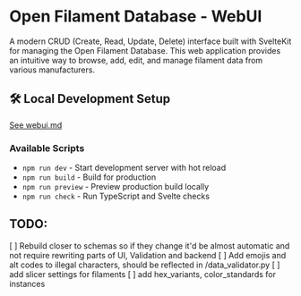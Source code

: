 # Open Filament Database - WebUI

A modern CRUD (Create, Read, Update, Delete) interface built with SvelteKit for managing the Open Filament Database. This web application provides an intuitive way to browse, add, edit, and manage filament data from various manufacturers.

## 🛠️ Local Development Setup

[See webui.md](/docs/webui.md)

### Available Scripts

- `npm run dev` - Start development server with hot reload
- `npm run build` - Build for production
- `npm run preview` - Preview production build locally
- `npm run check` - Run TypeScript and Svelte checks

## TODO: 
[ ] Rebuild closer to schemas so if they change it'd be almost automatic and not require rewriting parts of UI, Validation and backend
[ ] Add emojis and alt codes to illegal characters, should be reflected in /data_validator.py
[ ] add slicer settings for filaments
[ ] add hex_variants, color_standards for instances